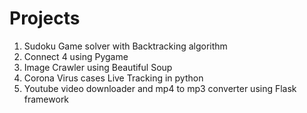 # Projects

1) Sudoku Game solver with Backtracking algorithm
2) Connect 4 using Pygame 
3) Image Crawler using Beautiful Soup  
4) Corona Virus cases Live Tracking in python
5) Youtube video downloader and mp4 to mp3 converter using Flask framework
